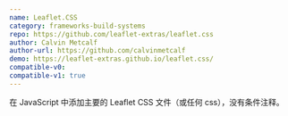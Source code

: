 ```yaml
---
name: Leaflet.CSS
category: frameworks-build-systems
repo: https://github.com/leaflet-extras/leaflet.css
author: Calvin Metcalf
author-url: https://github.com/calvinmetcalf
demo: https://leaflet-extras.github.io/leaflet.css/
compatible-v0:
compatible-v1: true
---
```


在 JavaScript 中添加主要的 Leaflet CSS 文件（或任何 css），没有条件注释。
